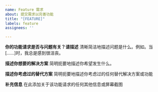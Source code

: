 ```yaml
---
name: Feature 需求
about: 提交需求以完善功能
title: "[FEATURE]"
labels: feature
assignees: ''

---
```


**你的功能请求是否与问题有关？请描述**
清晰简洁地描述问题是什么。例如。当[......]时，我总是感到很沮丧。

**描述你想要的解决方案**
简明扼要地描述你希望发生什么。

**描述你考虑过的替代方案**
简明扼要地描述你考虑过的任何替代解决方案或功能

**补充信息**
在此添加关于该功能请求的任何其他信息或屏幕截图

